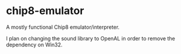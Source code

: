 # chip8-emulator

A mostly functional Chip8 emulator/interpreter.

I plan on changing the sound library to OpenAL in order to remove the dependency on Win32.